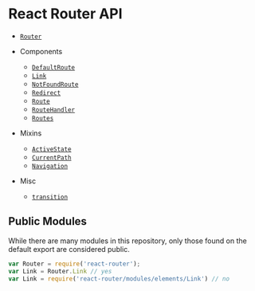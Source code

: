 React Router API 
================

- [`Router`](/docs/api/Router.md)

- Components
  - [`DefaultRoute`](/docs/api/elements/DefaultRoute.md)
  - [`Link`](/docs/api/elements/Link.md)
  - [`NotFoundRoute`](/docs/api/elements/NotFoundRoute.md)
  - [`Redirect`](/docs/api/elements/Redirect.md)
  - [`Route`](/docs/api/elements/Route.md)
  - [`RouteHandler`](/docs/api/elements/RouteHandler.md)
  - [`Routes`](/docs/api/elements/Routes.md)

- Mixins
  - [`ActiveState`](/docs/api/mixins/ActiveState.md)
  - [`CurrentPath`](/docs/api/mixins/CurrentPath.md)
  - [`Navigation`](/docs/api/mixins/Navigation.md)

- Misc 
  - [`transition`](/docs/api/misc/transition.md)

Public Modules
--------------

While there are many modules in this repository, only those found on the
default export are considered public.

```js
var Router = require('react-router');
var Link = Router.Link // yes
var Link = require('react-router/modules/elements/Link') // no
```
